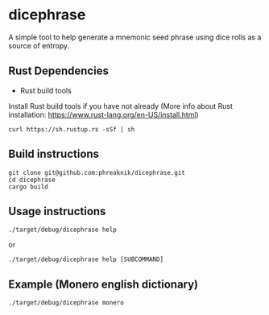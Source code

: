 # dicephrase
A simple tool to help generate a mnemonic seed phrase using dice rolls as a source of entropy.

## Rust Dependencies
* Rust build tools

Install Rust build tools if you have not already (More info about Rust installation: https://www.rust-lang.org/en-US/install.html)
```
curl https://sh.rustup.rs -sSf | sh
```

## Build instructions
```
git clone git@github.com:phreaknik/dicephrase.git
cd dicephrase
cargo build
```

## Usage instructions
```
./target/debug/dicephrase help
```
or
```
./target/debug/dicephrase help [SUBCOMMAND]
```

## Example (Monero english dictionary)
```
./target/debug/dicephrase monero
```
